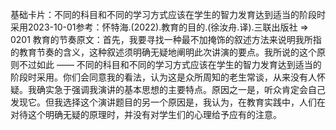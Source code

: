 

基础卡片：不同的科目和不同的学习方式应该在学生的智力发育达到适当的阶段时采用2023-10-01参考：怀特海.(2022).教育的目的.(徐汝舟.译).三联出版社 => 0201 教育的节奏原文：首先，我要寻找一种最不加掩饰的叙述方法来说明我所指的教育节奏的含义，这种叙述须明确无疑地阐明此次讲演的要点。我所说的这个原则不过如此 —— 不同的科目和不同的学习方式应该在学生的智力发育达到适当的阶段时采用。你们会同意我的看法，认为这是众所周知的老生常谈，从来没有人怀疑。我确实急于强调我演讲的基本思想的主要特点。原因之一是，听众肯定会自己发现它。但我选择这个演讲题目的另一个原因是，我认为，在教育实践中，人们在对待这个明确无疑的原理时，并没有对学生们的心理给予应有的注意。